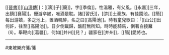 <u>[[晉書]]</u><u>[[山濤傳]]</u>：[[濤]]子[[簡]]，字[[季倫]]。性溫雅，有父風。[[永嘉]]三年，出鎮[[襄陽]]。優游卒嵗，唯酒是耽。諸[[習氏]]，[[荆]]土豪族，有佳園池。[[簡]]每出游嬉，多之池上，置酒輒醉，名之曰[[高陽池]]。時有童兒歌曰：「[[山公]]出何許，往至[[高陽池]]。日夕倒載歸，酩酊無所知。時時能騎馬，倒著白接䍦（lí）。舉鞭向[[葛疆]]，何如[[并州]]兒？」疆家在[[并州]]，[[簡]]愛將也。

---
#東坡樂府箋/箋